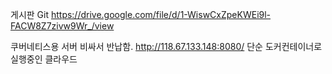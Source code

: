 게시판 Git
https://drive.google.com/file/d/1-WiswCxZpeKWEi9l-FACW8Z7zivw9Wr_/view


쿠버네티스용 서버 비싸서 반납함. http://118.67.133.148:8080/ 단순 도커컨테이너로 실행중인 클라우드
